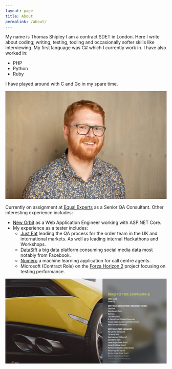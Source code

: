 ```yaml
---
layout: page
title: About
permalink: /about/
---
```

My name is Thomas Shipley I am a contract SDET in London. Here I write about coding; writing, testing, tooling and occasionally softer skills like interviewing. My first language was C# which I currently work in. I have also worked in:

  * PHP
  * Python
  * Ruby

I have played around with C and Go in my spare time.

![Me at the Equal Experts Conference 2019](/assets/img/2019/05/DSC_1122.jpg)

Currently on assignment at [Equal Experts](https://www.equalexperts.com/) as a Senior QA Consultant. Other interesting experience includes:

  * [New Orbit](https://www.neworbit.co.uk) as a Web Application Engineer working with ASP.NET Core.
  * My experience as a tester includes: 
      * [Just Eat](https://www.just-eat.co.uk/) leading the QA process for the order team in the UK and international markets. As well as leading internal Hackathons and Workshops.
      * [DataSift](http://datasift.com) a big data platform consuming social media data most notably from Facebook.
      * [Numero](http://www.thisisnumero.com) a machine learning application for call centre agents.
      * Microsoft (Contract Role) on the [Forza Horizon 2](http://www.forzamotorsport.net/en-us/games/fh2) project focusing on testing performance.

![Credits from Forza Horizon 2](/assets/img/2015/06/10320914_10152286990287251_1792010311105007939_o.jpg)
